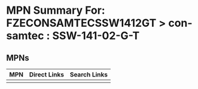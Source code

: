 



# MPN Summary For: FZECONSAMTECSSW1412GT > con-samtec : SSW-141-02-G-T

## MPNs
  

|MPN|Direct Links|Search Links|
| :--- | :--- | :--- |
||||
